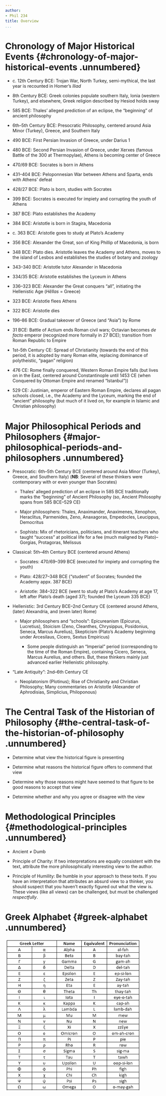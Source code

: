 ```yaml
---
author:
- Phil 234
title: Overview
...
```


Chronology of Major Historical Events {#chronology-of-major-historical-events .unnumbered}
=====================================

-   <span>c. 12th Century BCE: Trojan War, North Turkey, semi-mythical,
    the last year is recounted in Homer’s *Iliad*</span>

-   <span>8th Century BCE: Greek colonies populate southern Italy, Ionia
    (western Turkey), and elsewhere, Greek religion described by Hesiod
    holds sway</span>

-   585 BCE: Thales’ alleged prediction of an eclipse, the “beginning”
    of ancient philosophy

-   <span>6th–5th Century BCE: Presocratic Philosophy, centered around
    Asia Minor (Turkey), Greece, and Southern Italy</span>

-   <span>490 BCE: First Persian Invasion of Greece, under Darius
    1</span>

-   <span>480 BCE: Second Persian Invasion of Greece, under Xerxes
    (famous Battle of the 300 at Thermopylae), Athens is becoming center
    of Greece</span>

-   <span>470/69 BCE: Socrates is born in Athens</span>

-   <span>431–404 BCE: Peloponnesian War between Athens and Sparta, ends
    with Athens’ defeat</span>

-   <span>428/27 BCE: Plato is born, studies with Socrates</span>

-   <span>399 BCE: Socrates is executed for impiety and corrupting the
    youth of Athens</span>

-   <span>387 BCE: Plato establishes the Academy</span>

-   <span>384 BCE: Aristotle is born in Stagira, Macedonia</span>

-   <span>c. 363 BCE: Aristotle goes to study at Plato’s Academy</span>

-   <span>356 BCE: Alexander the Great, son of King Phillip of
    Macedonia, is born</span>

-   <span>348 BCE: Plato dies. Aristotle leaves the Academy and Athens,
    moves to the island of Lesbos and establishes the studies of botany
    and zoology</span>

-   <span>343–340 BCE: Aristotle tutor Alexander in Macedonia</span>

-   <span>334/35 BCE: Aristotle establishes the Lyceum in Athens</span>

-   <span>336–323 BCE: Alexander the Great conquers “all”, initiating
    the Hellenistic Age (*Hêllas* = Greece)</span>

-   <span>323 BCE: Aristotle flees Athens </span>

-   <span>322 BCE: Aristotle dies</span>

-   <span>196–86 BCE: Gradual takeover of Greece (and “Asia”) by
    Rome</span>

-   <span>31 BCE: Battle of Actium ends Roman civil wars; Octavian
    becomes *de facto* emperor (recognized more formally in 27 BCE);
    transition from Roman Republic to Empire</span>

-   <span>1st–5th Century CE: Spread of Christianity (towards the end of
    this period, it is adopted by many Roman elite, replacing dominance
    of polytheistic, “pagan” religion)</span>

-   <span>476 CE: Rome finally conquered, Western Roman Empire falls
    (but lives on in the East, centered around Constantinople until 1453
    CE (when Conquered by Ottoman Empire and renamed “Istanbul”))</span>

-   <span>529 CE: Justinian, emperor of Eastern Roman Empire, declares
    all pagan schools closed, i.e., the Academy and the Lyceum, marking
    the end of “ancient” philosophy (but much of it lived on, for
    example in Islamic and Christian philosophy)</span>

Major Philosophical Periods and Philosophers {#major-philosophical-periods-and-philosophers .unnumbered}
============================================

-   <span>Presocratic: 6th–5th Century BCE (centered around Asia Minor
    (Turkey), Greece, and Southern Italy) (**NB**: Several of these
    thinkers were contemporary with or even younger
    than Socrates)</span>

    -   <span>Thales’ alleged prediction of an eclipse in 585 BCE
        traditionally marks the “beginning” of Ancient Philosophy</span>
        (so, Ancient Philosophy spans from 585 BCE–529 CE)

    <!-- -->

    -   <span>Major philosophers: Thales, Anaximander, Anaximenes,
        Xenophon, Heraclitus, Parmenides, Zeno, Anaxagoras, Empedocles,
        Leucippus, Democritus</span>

    -   <span>Sophists: Mix of rhetoricians, politicians, and itinerant
        teachers who taught “success” at political life for a fee (much
        maligned by Plato)–Gorgias, Protagoras, Melissus</span>

-   <span>Classical: 5th–4th Century BCE (centered around Athens)</span>

    -   <span>Socrates: 470/69–399 BCE (executed for impiety and
        corrupting the youth)</span>

    -   <span>Plato: 428/27–348 BCE (“student” of Socrates; founded the
        Academy appx. 387 BCE)</span>

    -   <span>Aristotle: 384–322 BCE (went to study at Plato’s Academy
        at age 17, left after Plato’s death (aged 37); founded the
        Lyceum 335 BCE)</span>

-   <span>Hellenistic: 3rd Century BCE–2nd Century CE (centered around
    Athens, (later) Alexandria, and (even later) Rome)</span>

    -   <span>Major philosophers and “schools”: Epicureanism (Epicurus,
        Lucretius), Stoicism (Zeno, Cleanthes, Chrysippus, Posidonius,
        Seneca, Marcus Aurelius), Skepticism (Plato’s Academy beginning
        under Arcesilaus, Cicero, Sextus Empiricus)</span>

        -   <span>Some people distinguish an “Imperial” period
            (corresponding to the time of the Roman Empire), containing
            Cicero, Seneca, Marcus Aurelius, and others. But, these
            thinkers mainly just advanced earlier
            Hellenistic philosophy.</span>

-   <span>“Late Antiquity”: 2nd–6th Century CE</span>

    -   <span>Neoplatonism (Plotinus); Rise of Christianity and
        Christian Philosophy; Many commentaries on Aristotle (Alexander
        of Aphrodisias, Simplicius, Philoponous)</span>

The Central Task of the Historian of Philosophy {#the-central-task-of-the-historian-of-philosophy .unnumbered}
===============================================

-   <span>Determine what view the historical figure is presenting</span>

-   <span>Determine what reasons the historical figure offers to commend
    that view</span>

-   <span>Determine why those reasons might have seemed to that figure
    to be good reasons to accept that view</span>

-   <span>Determine whether and why you agree or disagree with the
    view</span>

Methodological Principles {#methodological-principles .unnumbered}
=========================

-   <span>Ancient $\neq$ Dumb</span>

-   <span>Principle of Charity: If two interpretations are equally
    consistent with the text, attribute the more philosophically
    interesting view to the author.</span>

-   <span>Principle of Humility: Be humble in your approach to
    these texts. If you have an interpretation that attributes an absurd
    view to a thinker, you should suspect that you haven’t exactly
    figured out what the view is. These views (like all views) can be
    challenged, but must be challenged *respectfully*.</span>

Greek Alphabet {#greek-alphabet .unnumbered}
==============

![image](apha.png)
